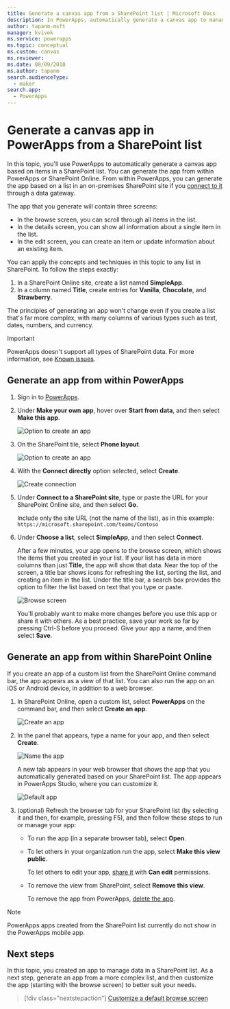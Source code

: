 ```yaml
---
title: Generate a canvas app from a SharePoint list | Microsoft Docs
description: In PowerApps, automatically generate a canvas app to manage data in a SharePoint list
author: tapanm-msft
manager: kvivek
ms.service: powerapps
ms.topic: conceptual
ms.custom: canvas
ms.reviewer: 
ms.date: 08/09/2018
ms.author: tapanm
search.audienceType: 
  - maker
search.app: 
  - PowerApps
---
```

# Generate a canvas app in PowerApps from a SharePoint list

In this topic, you'll use PowerApps to automatically generate a canvas app based on items in a SharePoint list. You can generate the app from within PowerApps or SharePoint Online. From within PowerApps, you can generate the app based on a list in an on-premises SharePoint site if you [connect to it](connections/connection-sharepoint-online.md#create-a-connection) through a data gateway.

The app that you generate will contain three screens:

- In the browse screen, you can scroll through all items in the list.
- In the details screen, you can show all information about a single item in the list.
- In the edit screen, you can create an item or update information about an existing item.

You can apply the concepts and techniques in this topic to any list in SharePoint. To follow the steps exactly:

1. In a SharePoint Online site, create a list named **SimpleApp**.
2. In a column named **Title**, create entries for **Vanilla**, **Chocolate**, and **Strawberry**.

The principles of generating an app won't change even if you create a list that's far more complex, with many columns of various types such as text, dates, numbers, and currency.

> [!IMPORTANT]
> PowerApps doesn't support all types of SharePoint data. For more information, see [Known issues](connections/connection-sharepoint-online.md#known-issues).

## Generate an app from within PowerApps

1. Sign in to [PowerApps](https://web.powerapps.com?utm_source=padocs&utm_medium=linkinadoc&utm_campaign=referralsfromdoc).

1. Under **Make your own app**, hover over **Start from data**, and then select **Make this app**.

	![Option to create an app](./media/app-from-sharepoint/start-from-data.png)

1. On the SharePoint tile, select **Phone layout**.

	![Option to create an app](./media/app-from-sharepoint/sharepoint-tile.png)

1. With the **Connect directly** option selected, select **Create**.

    ![Create connection](./media/app-from-sharepoint/create-connection.png)

1. Under **Connect to a SharePoint site**, type or paste the URL for your SharePoint Online site, and then select **Go**.

    Include only the site URL (not the name of the list), as in this example:<br>`https://microsoft.sharepoint.com/teams/Contoso`

1. Under **Choose a list**, select **SimpleApp**, and then select **Connect**.

    After a few minutes, your app opens to the browse screen, which shows the items that you created in your list. If your list has data in more columns than just **Title**, the app will show that data. Near the top of the screen, a title bar shows icons for refreshing the list, sorting the list, and creating an item in the list. Under the title bar, a search box provides the option to filter the list based on text that you type or paste. 

    ![Browse screen](./media/app-from-sharepoint/browse-screen.png)

    You'll probably want to make more changes before you use this app or share it with others. As a best practice, save your work so far by pressing Ctrl-S before you proceed. Give your app a name, and then select **Save**.

## Generate an app from within SharePoint Online

If you create an app of a custom list from the SharePoint Online command bar, the app appears as a view of that list. You can also run the app on an iOS or Android device, in addition to a web browser.

1. In SharePoint Online, open a custom list, select **PowerApps** on the command bar, and then select **Create an app**.

    ![Create an app](./media/app-from-sharepoint/generate-new-app.png)

2. In the panel that appears, type a name for your app, and then select **Create**.

    ![Name the app](./media/app-from-sharepoint/app-name.png)

    A new tab appears in your web browser that shows the app that you automatically generated based on your SharePoint list. The app appears in PowerApps Studio, where you can customize it.

    ![Default app](./media/app-from-sharepoint/default-app.png)

3. (optional) Refresh the browser tab for your SharePoint list (by selecting it and then, for example, pressing F5), and then follow these steps to run or manage your app:

    - To run the app (in a separate browser tab), select **Open**.
    - To let others in your organization run the app, select **Make this view public**.

        To let others to edit your app, [share it](share-app.md) with **Can edit** permissions.

    - To remove the view from SharePoint, select **Remove this view**.

        To remove the app from PowerApps, [delete the app](delete-app.md).

> [!NOTE]
> PowerApps apps created from the SharePoint list currently do not show in the PowerApps mobile app.

## Next steps
In this topic, you created an app to manage data in a SharePoint list. As a next step, generate an app from a more complex list, and then customize the app (starting with the browse screen) to better suit your needs.

> [!div class="nextstepaction"]
> [Customize a default browse screen](customize-layout-sharepoint.md)
